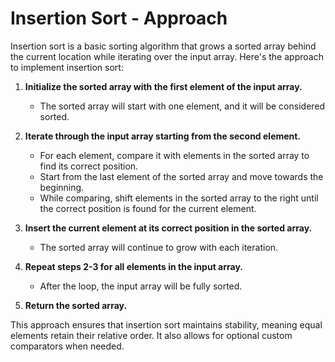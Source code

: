 # Insertion Sort - Approach

Insertion sort is a basic sorting algorithm that grows a sorted array behind the current location while iterating over the input array. Here's the approach to implement insertion sort:

1. **Initialize the sorted array with the first element of the input array.**
   - The sorted array will start with one element, and it will be considered sorted.

2. **Iterate through the input array starting from the second element.**
   - For each element, compare it with elements in the sorted array to find its correct position.
   - Start from the last element of the sorted array and move towards the beginning.
   - While comparing, shift elements in the sorted array to the right until the correct position is found for the current element.

3. **Insert the current element at its correct position in the sorted array.**
   - The sorted array will continue to grow with each iteration.

4. **Repeat steps 2-3 for all elements in the input array.**
   - After the loop, the input array will be fully sorted.

5. **Return the sorted array.**

This approach ensures that insertion sort maintains stability, meaning equal elements retain their relative order. It also allows for optional custom comparators when needed.
